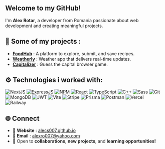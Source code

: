  ## Welcome to my GitHub!

I'm **Alex Rotar**, a developer from  Romania passionate about web development and creating meaningful projects.  

##  🔎 Some of my projects :
  - **[FoodHub](https://github.com/alecs007/FoodHub)** : A platform to explore, submit, and save recipes.
  - **[Weatherly](https://github.com/alecs007/weatherly)** : Weather app that delivers real-time updates.
  - **[Capitalizer](https://github.com/alecs007/capitalizer)** : Guess the capital browser game.
    
##  ⚙️ Technologies i worked with:
![NextJS](https://img.shields.io/badge/next%20js-000000?style=for-the-badge&logo=nextdotjs&logoColor=white)
![ExpressJS](https://img.shields.io/badge/Express%20js-000000?style=for-the-badge&logo=express&logoColor=white)
![NPM](https://img.shields.io/badge/npm-CB3837?style=for-the-badge&logo=npm&logoColor=white)
![React](https://img.shields.io/badge/React-20232A?style=for-the-badge&logo=react&logoColor=61DAFB)
![TypeScript](https://img.shields.io/badge/TypeScript-007ACC?style=for-the-badge&logo=typescript&logoColor=white)
![C++](https://img.shields.io/badge/C%2B%2B-00599C?style=for-the-badge&logo=c%2B%2B&logoColor=white)
![Sass](https://img.shields.io/badge/Sass-CC6699?style=for-the-badge&logo=sass&logoColor=white)
![Git](https://img.shields.io/badge/GIT-E44C30?style=for-the-badge&logo=git&logoColor=white)
![MongoDB](https://img.shields.io/badge/MongoDB-4EA94B?style=for-the-badge&logo=mongodb&logoColor=white)
![JWT](https://img.shields.io/badge/JWT-000000?style=for-the-badge&logo=JSON%20web%20tokens&logoColor=white)
![Vite](https://img.shields.io/badge/Vite-B73BFE?style=for-the-badge&logo=vite&logoColor=FFD62E)
![Stripe](https://img.shields.io/badge/Stripe-626CD9?style=for-the-badge&logo=Stripe&logoColor=white)
![Prisma](https://img.shields.io/badge/Prisma-3982CE?style=for-the-badge&logo=Prisma&logoColor=white)
![Postman](https://img.shields.io/badge/Postman-FF6C37?style=for-the-badge&logo=Postman&logoColor=white)
![Vercel](https://img.shields.io/badge/Vercel-000000?style=for-the-badge&logo=vercel&logoColor=white)
![Railway](https://img.shields.io/badge/Railway-131415?style=for-the-badge&logo=railway&logoColor=white)




## 🌐 Connect  
- 🔗 **Website** : [alecs007.github.io](https://alecs007.github.io)
- 📧 **Email** : alexro007@yahoo.com
- 💬 Open to **collaborations**, **new projects**, and **learning opportunities!**


